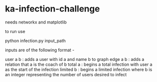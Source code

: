 # ka-infection-challenge

needs networkx and matplotlib

to run use

python infection.py input_path

inputs are of the following format - 

user a b : adds a user with id a and name b to graph
edge a b : adds a relation that a is the coach of b
total a : begins a total infection with user a as the start of the infection
limited b : begins a limited infection where b is an integer representing the number of users desired to infect